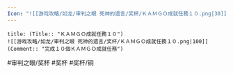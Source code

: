 ```yaml
---
Icon: "![[游戏攻略/如龙/审判之眼 死神的遗言/奖杯/ＫＡＭＧＯ成就任務１０.png|30]]"
---
```

```ad-common-bronze-trophy
title: (Title:: "ＫＡＭＧＯ成就任務１０")
![[游戏攻略/如龙/审判之眼 死神的遗言/奖杯/ＫＡＭＧＯ成就任務１０.png|100]]
(Comment:: "完成１０個ＫＡＭＧＯ成就任務")
```

#审判之眼/奖杯 #奖杯 #奖杯/铜
